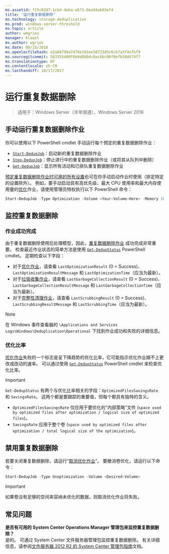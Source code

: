 ```yaml
---
ms.assetid: f15c02d7-1cbd-4eba-a571-0ea34ab93ef4
title: "运行重复数据删除"
ms.technology: storage-deduplication
ms.prod: windows-server-threshold
ms.topic: article
author: wmgries
manager: klaasl
ms.author: wgries
ms.date: 09/15/2016
ms.openlocfilehash: e2a84799a7478e192ee50723d5c6cb7a3f4efbf9
ms.sourcegitcommit: 583355400f6b0d880dc0ac6bc06f0efb50d674f7
ms.translationtype: HT
ms.contentlocale: zh-CN
ms.lasthandoff: 10/17/2017
---
```

# <a name="running-data-deduplication"></a>运行重复数据删除

> 适用于：Windows Server（半年频道）、Windows Server 2016

## <a id="running-dedup-jobs-manually"></a>手动运行重复数据删除作业

你可以使用以下 PowerShell cmdlet 手动运行每个预定的重复数据删除作业：
* [`Start-DedupJob`](https://technet.microsoft.com/library/hh848442.aspx)：启动新的重复数据删除作业
* [`Stop-DedupJob`](https://technet.microsoft.com/library/hh848439.aspx)：停止进行中的重复数据删除作业（或将其从队列中删除）
* [`Get-DedupJob`](https://technet.microsoft.com/library/hh848452.aspx)：显示所有活动和已排队重复数据删除作业

[预定重复数据删除作业时可用的所有设置](advanced-settings.md#modifying-job-schedules-available-settings)也可在你手动启动作业时使用（排定特定的设置除外）。 例如，要手动启动具有高优先级、最大 CPU 使用率和最大内存使用量的[优化](understand.md#job-info-optimization)作业，请使用管理员特权执行以下 PowerShell 命令：

```PowerShell
Start-DedupJob -Type Optimization -Volume <Your-Volume-Here> -Memory 100 -Cores 100 -Priority High
```

## <a id="monitoring-dedup"></a>监控重复数据删除

### <a id="monitoring-dedup-job-successes"></a>作业成功完成

由于重复数据删除使用后处理模型，因此，[重复数据删除作业](understand.md#job-info) 成功完成非常重要。 检查最近作业状态的简单方法是使用 [`Get-DedupStatus`](https://technet.microsoft.com/library/hh848437.aspx) PowerShell cmdlet。 定期检查以下字段：

* 对于[优化作业](understand.md#job-info-optimization)，请查看 `LastOptimizationResult` (0 = Success)、`LastOptimizationResultMessage` 和 `LastOptimizationTime`（应当为最新）。
* 对于[垃圾收集作业](understand.md#job-info-gc)，请查看 `LastGarbageCollectionResult` (0 = Success)、`LastGarbageCollectionResultMessage` 和 `LastGarbageCollectionTime`（应当为最新）。
* 对于[完整性清理作业](understand.md#job-info-scrubbing)，请查看 `LastScrubbingResult` (0 = Success)、`LastScrubbingResultMessage` 和 `LastScrubbingTime`（应当为最新）。

> [!Note]  
> 在 Windows 事件查看器的 `\Applications and Services Logs\Windows\Deduplication\Operational` 下找到作业成功和失败的详细信息。

### <a id="monitoring-dedup-optimization-rates"></a>优化比率

[优化作业](understand.md#job-info-optimization)失败的一个标志是呈下降趋势的优化比率，它可能指示优化作业跟不上更改或改动的速率。 可以通过使用 [`Get-DedupStatus`](https://technet.microsoft.com/library/hh848437.aspx) PowerShell cmdlet 来检查优化比率。

> [!Important]  
> `Get-DedupStatus` 有两个与优化比率相关的字段：`OptimizedFilesSavingsRate` 和 `SavingsRate`。 这两个都是要跟踪的重要值，但每个都具有独特的含义。
- `OptimizedFilesSavingsRate` 仅应用于要优化的“内部策略”文件 (`space used by optimized files after optimization / logical size of optimized files`)。
- `SavingsRate` 应用于整个卷 (`space used by optimized files after optimization / total logical size of the optimization`)。

## <a id="disabling-dedup"></a>禁用重复数据删除
若要关闭重复数据删除，请运行“[取消优化作业](understand.md#job-info-unoptimization)”。 要撤消卷优化，请运行以下命令：

```PowerShell
Start-DedupJob -Type Unoptimization -Volume <Desired-Volume>
```

> [!Important]  
> 如果卷没有足够的空间来容纳未优化的数据，则取消优化作业将失败。

## <a id="faq"></a>常见问题
**是否有可用的 System Center Operations Manager 管理包来监控重复数据删除？**  
是的。 可通过 System Center 文件服务器管理包监控重复数据删除。 有关详细信息，请参阅[文件服务器 2012 R2 的 System Center 管理包指南](http://download.microsoft.com/download/6/F/7/6F7A33B9-9383-48ED-9252-23C2C8AD1BDA/MPGuide_FileServer2012R2.doc)文档。
